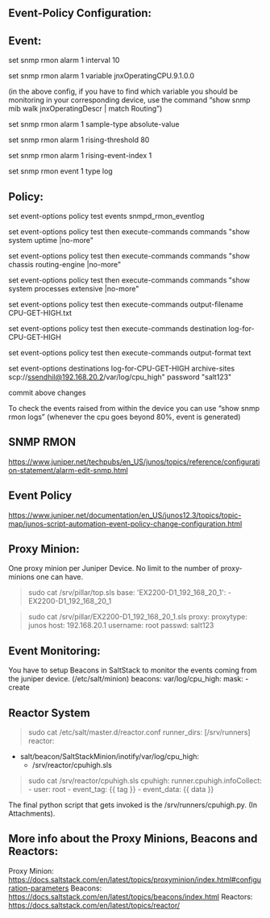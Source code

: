 Event-Policy Configuration:
----------------
Event:
-------
set snmp rmon alarm 1 interval 10

set snmp rmon alarm 1 variable jnxOperatingCPU.9.1.0.0

(in the above config, if you have to find which variable you should be monitoring in your corresponding device, use the command “show snmp mib walk jnxOperatingDescr | match Routing”)

set snmp rmon alarm 1 sample-type absolute-value

set snmp rmon alarm 1 rising-threshold 80

set snmp rmon alarm 1 rising-event-index 1

set snmp rmon event 1 type log
 
Policy:
-------
set event-options policy test events snmpd_rmon_eventlog

set event-options policy test then execute-commands commands "show system uptime |no-more"

set event-options policy test then execute-commands commands "show chassis routing-engine |no-more"

set event-options policy test then execute-commands commands "show system processes extensive |no-more"

set event-options policy test then execute-commands output-filename CPU-GET-HIGH.txt

set event-options policy test then execute-commands destination log-for-CPU-GET-HIGH

set event-options policy test then execute-commands output-format text

set event-options destinations log-for-CPU-GET-HIGH archive-sites scp://ssendhil@192.168.20.2/var/log/cpu_high" password "salt123"
 
commit above changes

To check the events raised from within the device you can use “show snmp rmon logs” (whenever the cpu goes beyond 80%, event is generated)
 
SNMP RMON
--------
https://www.juniper.net/techpubs/en_US/junos/topics/reference/configuration-statement/alarm-edit-snmp.html

Event Policy
----------
https://www.juniper.net/documentation/en_US/junos12.3/topics/topic-map/junos-script-automation-event-policy-change-configuration.html
 
 
Proxy Minion:
--------
One proxy minion per Juniper Device. No limit to the number of proxy-minions one can have.
 
>sudo cat /srv/pillar/top.sls
base:
  'EX2200-D1_192_168_20_1':
    - EX2200-D1_192_168_20_1
 
>sudo cat /srv/pillar/EX2200-D1_192_168_20_1.sls
proxy:
  proxytype: junos
  host: 192.168.20.1
  username: root
  passwd: salt123
 
Event Monitoring:
---------------
You have to setup Beacons in SaltStack to monitor the events coming from the juniper device. (/etc/salt/minion)
beacons:
    var/log/cpu_high:
      mask:
        - create
 
Reactor System
--------------
>sudo cat /etc/salt/master.d/reactor.conf
runner_dirs: [/srv/runners]
reactor:
- salt/beacon/SaltStackMinion/inotify/var/log/cpu_high:
    - /srv/reactor/cpuhigh.sls
 
>sudo cat /srv/reactor/cpuhigh.sls
cpuhigh:
  runner.cpuhigh.infoCollect:
    - user: root
    - event_tag: {{ tag }}
    - event_data: {{ data }}
 
The final python script that gets invoked is the /srv/runners/cpuhigh.py. (In Attachments).
 
More info about the Proxy Minions, Beacons  and Reactors:
---------------------
Proxy Minion:
https://docs.saltstack.com/en/latest/topics/proxyminion/index.html#configuration-parameters
Beacons:
https://docs.saltstack.com/en/latest/topics/beacons/index.html
Reactors:
https://docs.saltstack.com/en/latest/topics/reactor/
